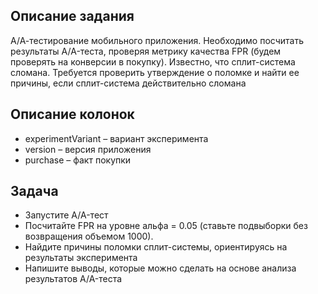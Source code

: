 ## Описание задания

А/А-тестирование мобильного приложения. 
Необходимо посчитать результаты A/A-теста, проверяя метрику качества FPR (будем проверять на конверсии в покупку). Известно, что сплит-система сломана. Требуется проверить утверждение о поломке и найти ее причины, если сплит-система действительно сломана

 

## Описание колонок
- experimentVariant – вариант эксперимента
- version – версия приложения
- purchase – факт покупки
 

## Задача
* Запустите A/A-тест
* Посчитайте FPR на уровне альфа = 0.05 (ставьте подвыборки без возвращения объемом 1000).
* Найдите причины поломки сплит-системы, ориентируясь на результаты эксперимента
* Напишите выводы, которые можно сделать на основе анализа результатов A/A-теста

